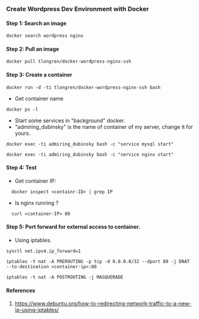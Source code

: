 ### Create Wordpress Dev Environment with Docker

#### Step 1: Search an image
```
docker search wordpress nginx
```

#### Step 2: Pull an image
```
docker pull tlongren/docker-wordpress-nginx-ssh
```
#### Step 3: Create a container
```
docker run -d -ti tlongren/docker-wordpress-nginx-ssh bash
```
- Get container name
```
docker ps -l
```
- Start some services in "background" docker.
- "admiring_dubinsky" is the name of container of my server, change it for yours.

```
docker exec -ti admiring_dubinsky bash -c "service mysql start"
```
```
docker exec -ti admiring_dubinsky bash -c "service nginx start"
```

#### Step 4: Test

- Get container IP:
```
  docker inspect <containr-ID> | grep IP
```
- Is nginx running ?
```
  curl <container-IP> 80
```
#### Step 5: Port forward for external access to container.
- Using iptables.

```
sysctl net.ipv4.ip_forward=1

iptables -t nat -A PREROUTING -p tcp -d 0.0.0.0/32 --dport 80 -j DNAT --to-destination <container-ip>:80

iptables -t nat -A POSTROUTING -j MASQUERADE
```

#### References

1. https://www.debuntu.org/how-to-redirecting-network-traffic-to-a-new-ip-using-iptables/
